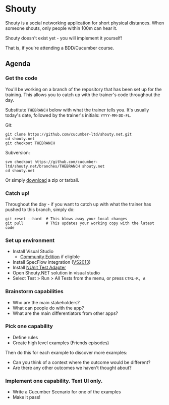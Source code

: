 # Shouty

Shouty is a social networking application for short physical distances.
When someone shouts, only people within 100m can hear it.

Shouty doesn't exist yet - you will implement it yourself!

That is, if you're attending a BDD/Cucumber course.

## Agenda

### Get the code

You'll be working on a branch of the repository that has been set up for the
training. This allows you to catch up with the trainer's code throughout the day.

Substitute `THEBRANCH` below with what the trainer tells you.
It's usually today's date, followed by the trainer's initials: `YYYY-MM-DD-FL`.

Git:

    git clone https://github.com/cucumber-ltd/shouty.net.git
    cd shouty.net
    git checkout THEBRANCH

Subversion:

    svn checkout https://github.com/cucumber-ltd/shouty.net/branches/THEBRANCH shouty.net
    cd shouty.net

Or simply [download](https://github.com/cucumber-ltd/shouty.net/releases) a zip or tarball.

### Catch up!

Throughout the day - if you want to catch up with what the trainer has pushed to this
branch, simply do:

    git reset --hard  # This blows away your local changes
    git pull          # This updates your working copy with the latest code

### Set up environment

* Install Visual Studio
    * [Community Edition](http://www.visualstudio.com/en-us/news/vs2013-community-vs.aspx) if eligible
* Install SpecFlow integration ([VS2013](http://www.specflow.org/documentation/Visual-Studio-2013-Integration/))
* Install [NUnit Test Adapter](https://visualstudiogallery.msdn.microsoft.com/6ab922d0-21c0-4f06-ab5f-4ecd1fe7175d)
* Open Shouty.NET solution in visual studio
* Select Test > Run > All Tests from the menu, or press `CTRL-R, A`

### Brainstorm capabilities

* Who are the main stakeholders?
* What can people do with the app?
* What are the main differentiators from other apps?

### Pick one capability

* Define rules
* Create high level examples (Friends episodes)

Then do this for each example to discover more examples:

* Can you think of a context where the outcome would be different?
* Are there any other outcomes we haven't thought about?

### Implement one capability. Text UI only.

* Write a Cucumber Scenario for one of the examples
* Make it pass!

